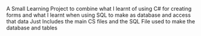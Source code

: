A Small Learning Project to combine what I learnt of using C# for creating forms and what I learnt when using SQL to make as database and access that data 
Just Includes the main CS files and the SQL File used to make the database and tables
